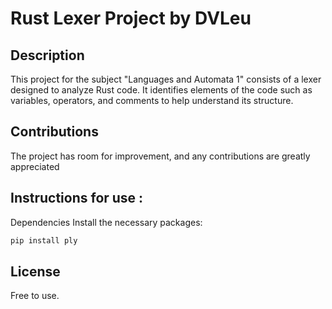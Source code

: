 # Rust Lexer Project by DVLeu

## Description
This project for the subject "Languages and Automata 1" consists of a lexer designed to analyze Rust code. It identifies elements of the code such as variables, operators, and comments to help understand its structure.

## Contributions
The project has room for improvement, and any contributions are greatly appreciated

## Instructions for use : 
Dependencies
Install the necessary packages:
```python
pip install ply
```

## License
Free to use.






